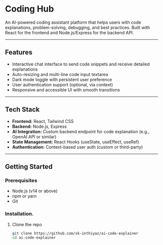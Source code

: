 # Coding Hub

An AI-powered coding assistant platform that helps users with code explanations, problem-solving, debugging, and best practices. Built with React for the frontend and Node.js/Express for the backend API.

---

## Features

- Interactive chat interface to send code snippets and receive detailed explanations
- Auto-resizing and multi-line code input textarea
- Dark mode toggle with persistent user preference
- User authentication support (optional, via context)
- Responsive and accessible UI with smooth transitions

---

## Tech Stack

- **Frontend:** React, Tailwind CSS
- **Backend:** Node.js, Express
- **AI Integration:** Custom backend endpoint for code explanation (e.g., OpenAI API or similar)
- **State Management:** React Hooks (useState, useEffect, useRef)
- **Authentication:** Context-based user auth (custom or third-party)

---

## Getting Started

### Prerequisites

- Node.js (v14 or above)
- npm or yarn
- Git

### Installation.

1. Clone the repo

   ```bash
   git clone https://github.com/sk-inthiyaz/ai-code-explainer
   cd ai-code-explainer
